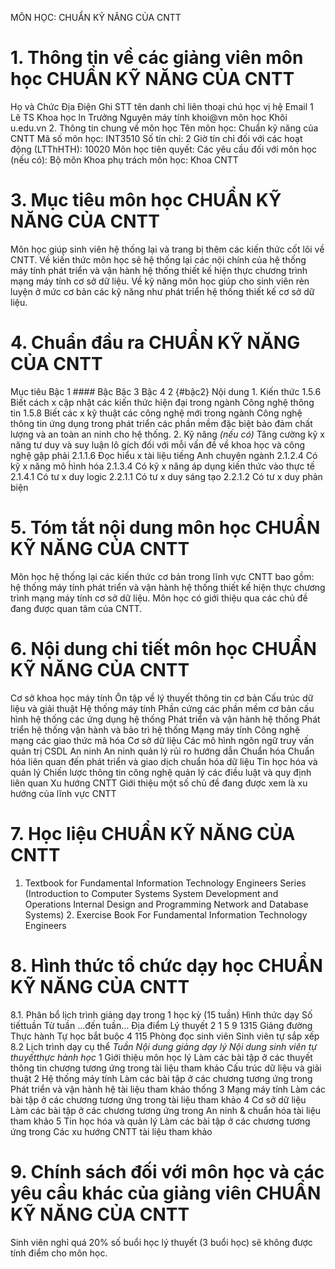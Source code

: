 MÔN HỌC: CHUẨN KỸ NĂNG CỦA CNTT 
# 1. Thông tin về các giảng viên môn học CHUẨN KỸ NĂNG CỦA CNTT 
Họ và Chức Địa Điện Ghi STT tên danh chỉ liên thoại chú học vị hệ Email 1 Lê TS Khoa học ln Trưởng Nguyên máy tính khoi\@vn môn học Khôi u.edu.vn 2. Thông tin chung về môn học Tên môn học: Chuẩn kỹ năng của CNTT Mã số môn học: INT3510 Số tín chỉ: 2 Giờ tín chỉ đối với các hoạt động (LTThHTH): 10020 Môn học tiên quyết: Các yêu cầu đối với môn học (nếu có): Bộ môn Khoa phụ trách môn học: Khoa CNTT 
# 3. Mục tiêu môn học CHUẨN KỸ NĂNG CỦA CNTT 
Môn học giúp sinh viên hệ thống lại và trang bị thêm các kiến thức cốt lõi về CNTT. Về kiến thức môn học sẽ hệ thống lại các nội chính của hệ thống máy tính phát triển và vận hành hệ thống thiết kế hiện thực chương trình mạng máy tính cơ sở dữ liệu. Về kỹ năng môn học giúp cho sinh viên rèn luyện ở mức cơ bản các kỹ năng như phát triển hệ thống thiết kế cơ sở dữ liệu. 
# 4. Chuẩn đầu ra CHUẨN KỸ NĂNG CỦA CNTT 
Mục tiêu Bậc 1 #### Bậc Bậc 3 Bậc 4 2 {#bậc2} Nội dung 1. Kiến thức 1.5.6 Biết cách x cập nhật các kiến thức hiện đại trong ngành Công nghệ thông tin 1.5.8 Biết các x kỹ thuật các công nghệ mới trong ngành Công nghệ thông tin ứng dụng trong phát triển các phần mềm đặc biệt bảo đảm chất lượng và an toàn an ninh cho hệ thống. 2. Kỹ năng *(nếu có)* Tăng cường kỹ x năng tư duy và suy luận lô gích đối với mỗi vấn đề về khoa học và công nghệ gặp phải 2.1.1.6 Đọc hiểu x tài liệu tiếng Anh chuyên ngành 2.1.2.4 Có kỹ x năng mô h́ình hóa 2.1.3.4 Có kỹ x năng áp dụng kiến thức vào thực tế 2.1.4.1 Có tư x duy logic 2.2.1.1 Có tư x duy sáng tạo 2.2.1.2 Có tư x duy phản biện 
# 5. Tóm tắt nội dung môn học CHUẨN KỸ NĂNG CỦA CNTT 
Môn học hệ thống lại các kiến thức cơ bản trong lĩnh vực CNTT bao gồm: hệ thống máy tính phát triển và vận hành hệ thống thiết kế hiện thực chương trình mạng máy tính cơ sở dữ liệu. Môn học có giới thiệu qua các chủ đề đang được quan tâm của CNTT.
# 6. Nội dung chi tiết môn học CHUẨN KỸ NĂNG CỦA CNTT 
Cơ sở khoa học máy tính Ôn tập về lý thuyết thông tin cơ bản Cấu trúc dữ liệu và giải thuật Hệ thống máy tính Phần cứng các phần mềm cơ bản cấu hình hệ thống các ứng dụng hệ thống Phát triển và vận hành hệ thống Phát triển hệ thống vận hành và bảo trì hệ thống Mạng máy tính Công nghệ mạng các giao thức mã hóa Cơ sở dữ liệu Các mô hình ngôn ngữ truy vấn quản trị CSDL An ninh An ninh quản lý rủi ro hướng dẫn Chuẩn hóa Chuẩn hóa liên quan đến phát triển và giao dịch chuẩn hóa dữ liệu Tin học hóa và quản lý Chiến lược thông tin công nghệ quản lý các điều luật và quy định liên quan Xu hướng CNTT Giới thiệu một số chủ đề đang được xem là xu hướng của lĩnh vực CNTT 
# 7. Học liệu CHUẨN KỸ NĂNG CỦA CNTT 
1. Textbook for Fundamental Information Technology Engineers Series (Introduction to Computer Systems System Development and Operations Internal Design and Programming Network and Database Systems) 2. Exercise Book For Fundamental Information Technology Engineers 
# 8. Hình thức tổ chức dạy học CHUẨN KỸ NĂNG CỦA CNTT 
8.1. Phân bổ lịch trình giảng dạy trong 1 học kỳ (15 tuần) Hình thức dạy Số tiếttuần Từ tuần ...đến tuần... Địa điểm Lý thuyết 2 1 5 9 1315 Giảng đường Thực hành Tự học bắt buộc 4 115 Phòng đọc sinh viên Sinh viên tự sắp xếp 8.2 Lịch trình dạy cụ thể *Tuần* *Nội dung giảng dạy lý *Nội dung sinh viên tự thuyếtthực hành* học* 1 Giới thiệu môn học lý Làm các bài tập ở các thuyết thông tin chương tương ứng trong tài liệu tham khảo Cấu trúc dữ liệu và giải thuật 2 Hệ thống máy tính Làm các bài tập ở các chương tương ứng trong Phát triển và vận hành hệ tài liệu tham khảo thống 3 Mạng máy tính Làm các bài tập ở các chương tương ứng trong tài liệu tham khảo 4 Cơ sở dữ liệu Làm các bài tập ở các chương tương ứng trong An ninh & chuẩn hóa tài liệu tham khảo 5 Tin học hóa và quản lý Làm các bài tập ở các chương tương ứng trong Các xu hướng CNTT tài liệu tham khảo 
# 9. Chính sách đối với môn học và các yêu cầu khác của giảng viên CHUẨN KỸ NĂNG CỦA CNTT 
Sinh viên nghỉ quá 20% số buổi học lý thuyết (3 buổi học) sẽ không được tính điểm cho môn học. 
